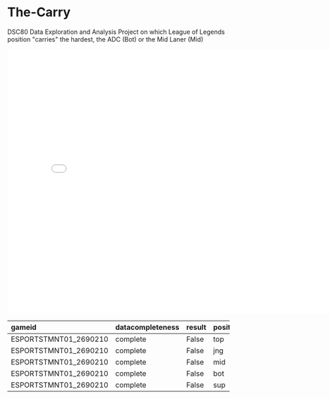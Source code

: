# The-Carry

DSC80 Data Exploration and Analysis Project on which League of Legends position "carries" the hardest, the ADC (Bot) or the Mid Laner (Mid)

<iframe src="assets/file-name.html" width=800 height=600 frameBorder=0></iframe>

| gameid                | datacompleteness | result | position | kills | assists | deaths | totalgold | damagetochampions | doublekills | triplekills | quadrakills | pentakills | dominance_factor | multikills |
| :-------------------- | :--------------- | :----- | :------- | ----: | ------: | -----: | --------: | ----------------: | ----------: | ----------: | ----------: | ---------: | ---------------: | ---------: |
| ESPORTSTMNT01_2690210 | complete         | False  | top      |     2 |       2 |      3 |     10934 |             15768 |           0 |           0 |           0 |          0 |               -3 |          0 |
| ESPORTSTMNT01_2690210 | complete         | False  | jng      |     2 |       6 |      5 |      9138 |             11765 |           0 |           0 |           0 |          0 |               -5 |          0 |
| ESPORTSTMNT01_2690210 | complete         | False  | mid      |     2 |       3 |      2 |      9715 |             14258 |           0 |           0 |           0 |          0 |                1 |          0 |
| ESPORTSTMNT01_2690210 | complete         | False  | bot      |     2 |       2 |      4 |     10605 |             11106 |           0 |           0 |           0 |          0 |               -6 |          0 |
| ESPORTSTMNT01_2690210 | complete         | False  | sup      |     1 |       6 |      5 |      6678 |              3663 |           0 |           0 |           0 |          0 |               -7 |          0 |

